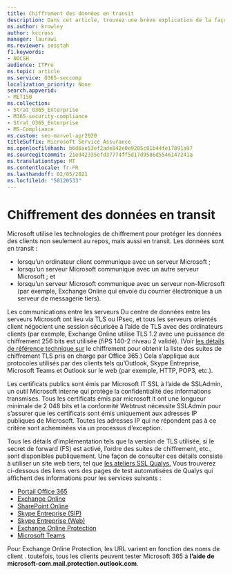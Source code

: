 ```yaml
---
title: Chiffrement des données en transit
description: Dans cet article, trouvez une brève explication de la façon dont Microsoft chiffre les données client Microsoft 365 en transit.
ms.author: krowley
author: kccross
manager: laurawi
ms.reviewer: sosstah
f1.keywords:
- NOCSH
audience: ITPro
ms.topic: article
ms.service: O365-seccomp
localization_priority: None
search.appverid:
- MET150
ms.collection:
- Strat_O365_Enterprise
- M365-security-compliance
- Strat_O365_Enterprise
- MS-Compliance
ms.custom: seo-marvel-apr2020
titleSuffix: Microsoft Service Assurance
ms.openlocfilehash: b6d6ae53ef2ade842e0e9205c01b44fe17891a97
ms.sourcegitcommit: 21ed42335efd37774ff5d17d9586d5546147241a
ms.translationtype: MT
ms.contentlocale: fr-FR
ms.lasthandoff: 02/05/2021
ms.locfileid: "50120533"
---
```

# <a name="encryption-for-data-in-transit"></a>Chiffrement des données en transit

Microsoft utilise les technologies de chiffrement pour protéger les données des clients non seulement au repos, mais aussi en transit. Les données sont en transit :

- lorsqu’un ordinateur client communique avec un serveur Microsoft ;
- lorsqu’un serveur Microsoft communique avec un autre serveur Microsoft ; et
- lorsqu’un serveur Microsoft communique avec un serveur non-Microsoft (par exemple, Exchange Online qui envoie du courrier électronique à un serveur de messagerie tiers).

Les communications entre les serveurs Du centre de données entre les serveurs Microsoft ont lieu via TLS ou IPsec, et tous les serveurs orientés client négocient une session sécurisée à l’aide de TLS avec des ordinateurs clients (par exemple, Exchange Online utilise TLS 1.2 avec une puissance de chiffrement 256 bits est utilisée (fiPS 140-2 niveau 2 validé). (Voir [les détails de référence technique sur](/microsoft-365/compliance/technical-reference-details-about-encryption) le chiffrement pour obtenir la liste des suites de chiffrement TLS pris en charge par Office 365.) Cela s’applique aux protocoles utilisés par des clients tels qu’Outlook, Skype Entreprise, Microsoft Teams et Outlook sur le web (par exemple, HTTP, POP3, etc.).

Les certificats publics sont émis par Microsoft IT SSL à l’aide de SSLAdmin, un outil Microsoft interne qui protège la confidentialité des informations transmises. Tous les certificats émis par microsoft it ont une longueur minimale de 2 048 bits et la conformité Webtrust nécessite SSLAdmin pour s’assurer que les certificats sont émis uniquement aux adresses IP publiques de Microsoft. Toutes les adresses IP qui ne répondent pas à ce critère sont acheminées via un processus d’exception.

Tous les détails d’implémentation tels que la version de TLS utilisée, si le secret de forward (FS) est activé, l’ordre des suites de chiffrement, etc., sont disponibles publiquement. Une façon de consulter ces détails consiste à utiliser un site web tiers, tel que [les ateliers SSL Qualys.](https://www.ssllabs.com) Vous trouverez ci-dessous des liens vers des pages de test automatisées de Qualys qui affichent des informations pour les services suivants :

- [Portail Office 365](https://www.ssllabs.com/ssltest/analyze.html?d=portal.office.com&hideResults=on)
- [Exchange Online](https://www.ssllabs.com/ssltest/analyze.html?d=outlook.office365.com&hideResults=on)
- [SharePoint Online](https://www.ssllabs.com/ssltest/analyze.html?d=microsoft-my.sharepoint.com&hideResults=on)
- [Skype Entreprise (SIP)](https://www.ssllabs.com/ssltest/analyze.html?d=sipdir.online.lync.com)
- [Skype Entreprise (Web)](https://www.ssllabs.com/ssltest/analyze.html?d=webdir.online.lync.com&hideResults=on)
- [Exchange Online Protection](https://ssl-tools.net/mailservers/microsoft-com.mail.protection.outlook.com)
- [Microsoft Teams](https://www.ssllabs.com/ssltest/analyze.html?d=teams.microsoft.com&latest)

Pour Exchange Online Protection, les URL varient en fonction des noms de client . toutefois, tous les clients peuvent tester Microsoft 365 à **l’aide de microsoft-com.mail.protection.outlook.com**.

